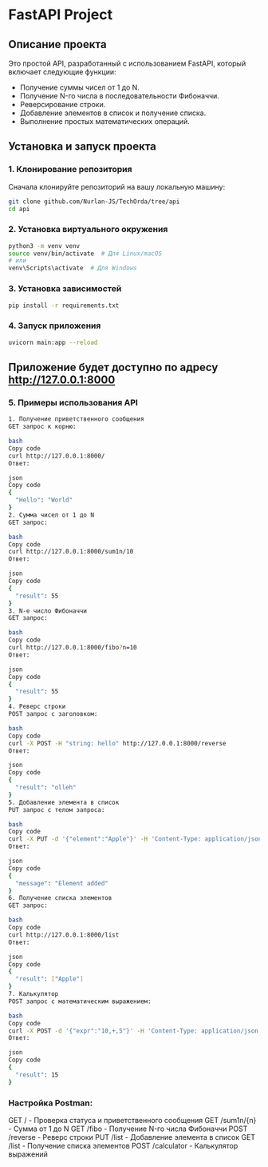 # FastAPI Project

## Описание проекта

Это простой API, разработанный с использованием FastAPI, который включает следующие функции:

- Получение суммы чисел от 1 до N.
- Получение N-го числа в последовательности Фибоначчи.
- Реверсирование строки.
- Добавление элементов в список и получение списка.
- Выполнение простых математических операций.
  
## Установка и запуск проекта

### 1. Клонирование репозитория

Сначала клонируйте репозиторий на вашу локальную машину:

```bash
git clone github.com/Nurlan-JS/TechOrda/tree/api
cd api
```

### 2. Установка виртуального окружения

``` bash
python3 -m venv venv
source venv/bin/activate  # Для Linux/macOS
# или
venv\Scripts\activate  # Для Windows
```

### 3. Установка зависимостей

``` bash
pip install -r requirements.txt
```

### 4. Запуск приложения

``` bash
uvicorn main:app --reload
```

## Приложение будет доступно по адресу http://127.0.0.1:8000

### 5. Примеры использования API

``` bash
1. Получение приветственного сообщения
GET запрос к корню:

bash
Copy code
curl http://127.0.0.1:8000/
Ответ:

json
Copy code
{
  "Hello": "World"
}
2. Сумма чисел от 1 до N
GET запрос:

bash
Copy code
curl http://127.0.0.1:8000/sum1n/10
Ответ:

json
Copy code
{
  "result": 55
}
3. N-е число Фибоначчи
GET запрос:

bash
Copy code
curl http://127.0.0.1:8000/fibo?n=10
Ответ:

json
Copy code
{
  "result": 55
}
4. Реверс строки
POST запрос с заголовком:

bash
Copy code
curl -X POST -H "string: hello" http://127.0.0.1:8000/reverse
Ответ:

json
Copy code
{
  "result": "olleh"
}
5. Добавление элемента в список
PUT запрос с телом запроса:

bash
Copy code
curl -X PUT -d '{"element":"Apple"}' -H 'Content-Type: application/json' http://127.0.0.1:8000/list
Ответ:

json
Copy code
{
  "message": "Element added"
}
6. Получение списка элементов
GET запрос:

bash
Copy code
curl http://127.0.0.1:8000/list
Ответ:

json
Copy code
{
  "result": ["Apple"]
}
7. Калькулятор
POST запрос с математическим выражением:

bash
Copy code
curl -X POST -d '{"expr":"10,+,5"}' -H 'Content-Type: application/json' http://127.0.0.1:8000/calculator
Ответ:

json
Copy code
{
  "result": 15
}
```

### Настройка Postman:

GET / - Проверка статуса и приветственного сообщения
GET /sum1n/{n} - Сумма от 1 до N
GET /fibo - Получение N-го числа Фибоначчи
POST /reverse - Реверс строки
PUT /list - Добавление элемента в список
GET /list - Получение списка элементов
POST /calculator - Калькулятор выражений